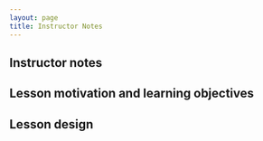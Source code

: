 ```yaml
---
layout: page
title: Instructor Notes
---
```


## Instructor notes

## Lesson motivation and learning objectives

## Lesson design


